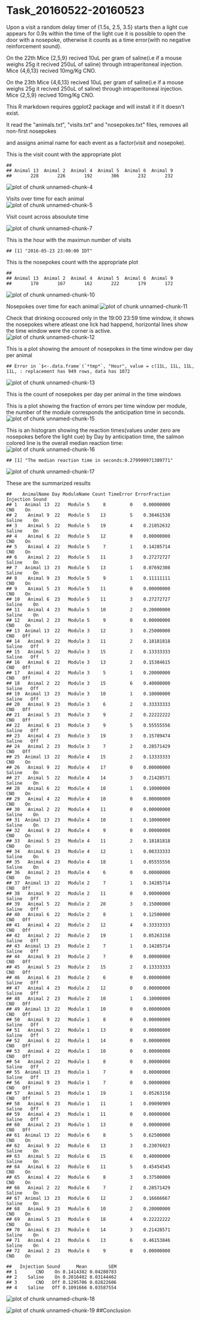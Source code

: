 Task_20160522-20160523
=======================

Upon a visit a random delay timer of {1.5s, 2.5, 3.5} starts then a light cue appears for 0.9s within the time of the light cue it is possible to open the door with a nosepoke, otherwise it counts as a time error{with no negative reinforcement sound}.

On the 22th Mice {2,5,9} recived 10uL per gram of saline(i.e if a mouse weighs 25g it recived 250uL of saline) through intraperitoneal injection. Mice {4,6,13} recived 10mg/Kg CNO.

On the 23th Mice {4,6,13} recived 10uL per gram of saline(i.e if a mouse weighs 25g it recived 250uL of saline) through intraperitoneal injection. Mice {2,5,9} recived 10mg/Kg CNO.

This R markdown requires ggplot2 package and will install it if it doesn't exist.  


It read the "animals.txt", "visits.txt" and "nosepokes.txt" files, removes all non-first nosepokes    

and assigns animal name for each event as a factor(visit and nosepoke).  



This is the visit count with the appropriate plot  

```
## 
## Animal 13  Animal 2  Animal 4  Animal 5  Animal 6  Animal 9 
##       228       226       192       306       232       232
```

![plot of chunk unnamed-chunk-4](figure/unnamed-chunk-4-1.png)

Visits over time for each animal   
![plot of chunk unnamed-chunk-5](figure/unnamed-chunk-5-1.png)

Visit count across absoulute time  


![plot of chunk unnamed-chunk-7](figure/unnamed-chunk-7-1.png)



This is the hour with the maximun number of visits  

```
## [1] "2016-05-23 23:00:00 IDT"
```


This is the nosepokes count with the appropriate plot 

```
## 
## Animal 13  Animal 2  Animal 4  Animal 5  Animal 6  Animal 9 
##       170       167       162       222       179       172
```

![plot of chunk unnamed-chunk-10](figure/unnamed-chunk-10-1.png)


Nosepokes over time for each animal
![plot of chunk unnamed-chunk-11](figure/unnamed-chunk-11-1.png)

Check that drinking occoured only in the 19:00 23:59 time window, it shows the nosepokes where atleast one lick had happend, horizontal lines show the time window were the corner is active.
![plot of chunk unnamed-chunk-12](figure/unnamed-chunk-12-1.png)


This is a plot showing the amount of nosepokes in the time window per day per animal  

```
## Error in `$<-.data.frame`(`*tmp*`, "Hour", value = c(11L, 11L, 11L, 11L, : replacement has 949 rows, data has 1072
```

![plot of chunk unnamed-chunk-13](figure/unnamed-chunk-13-1.png)

This is the count of nosepokes per day per animal in the time windows


This is a plot showing the fraction of errors per time window per module,
the number of the module corresponds the anticipation time in seconds.
![plot of chunk unnamed-chunk-15](figure/unnamed-chunk-15-1.png)

This is an histogram showing the reaction times(values under zero are nosepokes before the light cue) by Day by anticipation time, the salmon colored line is the overall median reaction time:
![plot of chunk unnamed-chunk-16](figure/unnamed-chunk-16-1.png)

```
## [1] "The median reaction time in seconds:0.279999971389771"
```


![plot of chunk unnamed-chunk-17](figure/unnamed-chunk-17-1.png)

These are the summarized results

```
##    AnimalName Day ModuleName Count TimeError ErrorFraction Injection Sound
## 1   Animal 13  22   Module 5     8         0    0.00000000       CNO    On
## 2    Animal 9  22   Module 5    13         5    0.38461538    Saline    On
## 3    Animal 5  22   Module 5    19         4    0.21052632    Saline    On
## 4    Animal 6  22   Module 5    12         0    0.00000000       CNO    On
## 5    Animal 4  22   Module 5     7         1    0.14285714       CNO    On
## 6    Animal 2  22   Module 5    11         3    0.27272727    Saline    On
## 7   Animal 13  23   Module 5    13         1    0.07692308    Saline    On
## 8    Animal 9  23   Module 5     9         1    0.11111111       CNO    On
## 9    Animal 5  23   Module 5    11         0    0.00000000       CNO    On
## 10   Animal 6  23   Module 5    11         3    0.27272727    Saline    On
## 11   Animal 4  23   Module 5    10         2    0.20000000    Saline    On
## 12   Animal 2  23   Module 5     9         0    0.00000000       CNO    On
## 13  Animal 13  22   Module 3    12         3    0.25000000       CNO   Off
## 14   Animal 9  22   Module 3    11         2    0.18181818    Saline   Off
## 15   Animal 5  22   Module 3    15         2    0.13333333    Saline   Off
## 16   Animal 6  22   Module 3    13         2    0.15384615       CNO   Off
## 17   Animal 4  22   Module 3     5         1    0.20000000       CNO   Off
## 18   Animal 2  22   Module 3    15         6    0.40000000    Saline   Off
## 19  Animal 13  23   Module 3    10         1    0.10000000    Saline   Off
## 20   Animal 9  23   Module 3     6         2    0.33333333       CNO   Off
## 21   Animal 5  23   Module 3     9         2    0.22222222       CNO   Off
## 22   Animal 6  23   Module 3     9         5    0.55555556    Saline   Off
## 23   Animal 4  23   Module 3    19         3    0.15789474    Saline   Off
## 24   Animal 2  23   Module 3     7         2    0.28571429       CNO   Off
## 25  Animal 13  22   Module 4    15         2    0.13333333       CNO    On
## 26   Animal 9  22   Module 4    17         0    0.00000000    Saline    On
## 27   Animal 5  22   Module 4    14         3    0.21428571    Saline    On
## 28   Animal 6  22   Module 4    10         1    0.10000000       CNO    On
## 29   Animal 4  22   Module 4    10         0    0.00000000       CNO    On
## 30   Animal 2  22   Module 4    11         0    0.00000000    Saline    On
## 31  Animal 13  23   Module 4    10         1    0.10000000    Saline    On
## 32   Animal 9  23   Module 4     9         0    0.00000000       CNO    On
## 33   Animal 5  23   Module 4    11         2    0.18181818       CNO    On
## 34   Animal 6  23   Module 4    12         1    0.08333333    Saline    On
## 35   Animal 4  23   Module 4    18         1    0.05555556    Saline    On
## 36   Animal 2  23   Module 4     6         0    0.00000000       CNO    On
## 37  Animal 13  22   Module 2     7         1    0.14285714       CNO   Off
## 38   Animal 9  22   Module 2    11         0    0.00000000    Saline   Off
## 39   Animal 5  22   Module 2    20         3    0.15000000    Saline   Off
## 40   Animal 6  22   Module 2     8         1    0.12500000       CNO   Off
## 41   Animal 4  22   Module 2    12         4    0.33333333       CNO   Off
## 42   Animal 2  22   Module 2    19         1    0.05263158    Saline   Off
## 43  Animal 13  23   Module 2     7         1    0.14285714    Saline   Off
## 44   Animal 9  23   Module 2     7         0    0.00000000       CNO   Off
## 45   Animal 5  23   Module 2    15         2    0.13333333       CNO   Off
## 46   Animal 6  23   Module 2     6         0    0.00000000    Saline   Off
## 47   Animal 4  23   Module 2    12         0    0.00000000    Saline   Off
## 48   Animal 2  23   Module 2    10         1    0.10000000       CNO   Off
## 49  Animal 13  22   Module 1    10         0    0.00000000       CNO   Off
## 50   Animal 9  22   Module 1     8         0    0.00000000    Saline   Off
## 51   Animal 5  22   Module 1    13         0    0.00000000    Saline   Off
## 52   Animal 6  22   Module 1    14         0    0.00000000       CNO   Off
## 53   Animal 4  22   Module 1    10         0    0.00000000       CNO   Off
## 54   Animal 2  22   Module 1     8         0    0.00000000    Saline   Off
## 55  Animal 13  23   Module 1     7         0    0.00000000    Saline   Off
## 56   Animal 9  23   Module 1     7         0    0.00000000       CNO   Off
## 57   Animal 5  23   Module 1    19         1    0.05263158       CNO   Off
## 58   Animal 6  23   Module 1    11         1    0.09090909    Saline   Off
## 59   Animal 4  23   Module 1    11         0    0.00000000    Saline   Off
## 60   Animal 2  23   Module 1    13         0    0.00000000       CNO   Off
## 61  Animal 13  22   Module 6     8         5    0.62500000       CNO    On
## 62   Animal 9  22   Module 6    13         3    0.23076923    Saline    On
## 63   Animal 5  22   Module 6    15         6    0.40000000    Saline    On
## 64   Animal 6  22   Module 6    11         5    0.45454545       CNO    On
## 65   Animal 4  22   Module 6     8         3    0.37500000       CNO    On
## 66   Animal 2  22   Module 6     7         2    0.28571429    Saline    On
## 67  Animal 13  23   Module 6    12         2    0.16666667    Saline    On
## 68   Animal 9  23   Module 6    10         2    0.20000000       CNO    On
## 69   Animal 5  23   Module 6    18         4    0.22222222       CNO    On
## 70   Animal 6  23   Module 6    14         3    0.21428571    Saline    On
## 71   Animal 4  23   Module 6    13         6    0.46153846    Saline    On
## 72   Animal 2  23   Module 6     9         0    0.00000000       CNO    On
```

```
##   Injection Sound      Mean        SEM
## 1       CNO    On 0.1414382 0.04280783
## 2    Saline    On 0.2016482 0.03144462
## 3       CNO   Off 0.1295706 0.02822606
## 4    Saline   Off 0.1091666 0.03587554
```

![plot of chunk unnamed-chunk-18](figure/unnamed-chunk-18-1.png)

![plot of chunk unnamed-chunk-19](figure/unnamed-chunk-19-1.png)
##Conclusion  
